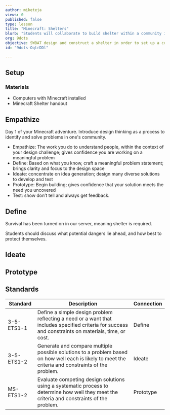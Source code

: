 ```yaml
---
author: miketeja
views: 0
published: false
type: lesson
title: "Minecraft: Shelters"
blurb: "Students will collaborate to build shelter within a community in #Minecraft #NGSS-3-5-ETS1-1 #NGSS-3-5-ETS1-2 #NGSS-MS-ETS1-2"
org: 9dots
objective: SWBAT design and construct a shelter in order to set up a community in Minecraft
id: "9dots-OqtrDDl"

---
```


## Setup

### Materials

- Computers with Minecraft installed
- Minecraft Shelter handout

## Empathize
Day 1 of your Minecraft adventure. Introduce design thinking as a process to identify and solve problems in one's community. 

- Empathize: The work you do to understand people, within the context of your design challenge; gives confidence you are working on a meaningful problem
- Define: Based on what you know, craft a meaningful problem 
statement; brings clarity and focus to the design space
- Ideate: concentrate on idea generation; design many diverse solutions to develop and test
- Prototype: Begin building; gives confidence that your solution meets the need you uncovered
- Test: show don’t tell and always get feedback.

## Define
Survival has been turned on in our server, meaning shelter is required. 

Students should discuss what potential dangers lie ahead, and how best to protect themselves.

## Ideate


## Prototype

## Standards

Standard | Description | Connection
--- | --- | ---
3-5-ETS1-1 | Define a simple design problem reflecting a need or a want that includes specified criteria for success and constraints on materials, time, or cost. | Define
3-5-ETS1-2 | Generate and compare multiple possible solutions to a problem based on how well each is likely to meet the criteria and constraints of the problem. | Ideate
MS-ETS1-2 | Evaluate competing design solutions using a systematic process to determine how well they meet the criteria and constraints of the problem. | Prototype
